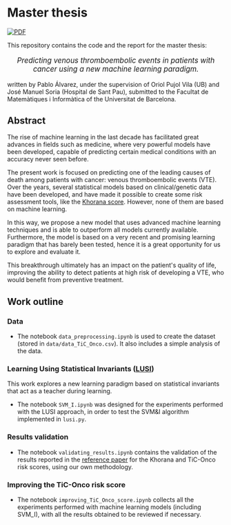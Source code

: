 # Master thesis

[![PDF](https://img.shields.io/badge/PDF-latest-blue.svg?style=flat)](https://github.com/pabloac31/TFM/report.pdf)

This repository contains the code and the report for the master thesis:

<p align="center" style="font-size:larger;">
<i>Predicting venous thromboembolic events in patients with cancer using a new machine learning paradigm.</i>
</p>

written by Pablo Álvarez, under the supervision of Oriol Pujol Vila (UB) and José Manuel Soria (Hospital de Sant Pau), submitted to the Facultat de Matemàtiques i Informàtica of the Universitat de Barcelona.

## Abstract
The rise of machine learning in the last decade has facilitated great advances in fields such as medicine, where very powerful models have been developed, capable of predicting certain medical conditions with an accuracy never seen before.

The present work is focused on predicting one of the leading causes of death among patients with cancer: venous thromboembolic events (VTE). Over the years, several statistical models based on clinical/genetic data have been developed, and have made it possible to create some risk assessment tools, like the [Khorana score](https://pubmed.ncbi.nlm.nih.gov/18216292/). However, none of them are based on machine learning. 

In this way, we propose a new model that uses advanced machine learning techniques and is able to outperform all models currently available. Furthermore, the model is based on a very recent and promising learning paradigm that has barely been tested, hence it is a great opportunity for us to explore and evaluate it. 

This breakthrough ultimately has an impact on the patient's quality of life, improving the ability to detect patients at high risk of developing a VTE, who would benefit from preventive treatment.

## Work outline

### Data
- The notebook ```data_preprocessing.ipynb``` is used to create the dataset (stored in  ```data/data_TiC_Onco.csv```). It also includes a simple analysis of the data.

### Learning Using Statistical Invariants ([LUSI](https://link.springer.com/article/10.1007/s10994-018-5742-0))
This work explores a new learning paradigm based on statistical invariants that act as a teacher during learning.
- The notebook ```SVM_I.ipynb``` was designed for the experiments performed with the LUSI approach, in order to test the SVM&I algorithm implemented in ```lusi.py```.

### Results validation
- The notebook ```validating_results.ipynb``` contains the validation of the results reported in the [reference paper](https://pubmed.ncbi.nlm.nih.gov/29588512/) for the Khorana and TiC-Onco risk scores, using our own methodology.

### Improving the TiC-Onco risk score
- The notebook ```improving_TiC_Onco_score.ipynb``` collects all the experiments performed with machine learning models (including SVM_I), with all the results obtained to be reviewed if necessary.
